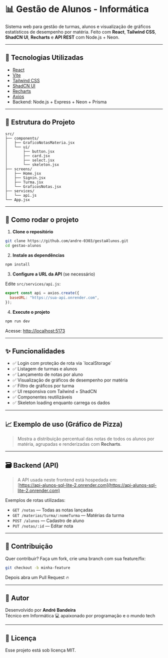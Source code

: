 
# 📊 Gestão de Alunos - Informática

Sistema web para gestão de turmas, alunos e visualização de gráficos estatísticos de desempenho por matéria. Feito com **React**, **Tailwind CSS**, **ShadCN UI**, **Recharts** e **API REST** com Node.js + Neon.

---

## 🚀 Tecnologias Utilizadas

- [React](https://reactjs.org/)
- [Vite](https://vitejs.dev/)
- [Tailwind CSS](https://tailwindcss.com/)
- [ShadCN UI](https://ui.shadcn.dev/)
- [Recharts](https://recharts.org/)
- [Axios](https://axios-http.com/)
- Backend: Node.js + Express + Neon + Prisma

---

## 📂 Estrutura do Projeto

```
src/
├── components/
│   ├── GraficoNotasMateria.jsx
│   └── ui/
│       ├── button.jsx
│       ├── card.jsx
│       ├── select.jsx
│       └── skeleton.jsx
├── screens/
│   ├── Home.jsx
│   ├── Signin.jsx
│   ├── Turma.jsx
│   └── GraficosNotas.jsx
├── services/
│   └── api.js
└── App.jsx
```

---

## 🔧 Como rodar o projeto

1. **Clone o repositório**

```bash
git clone https://github.com/andre-0303/gestaAlunos.git
cd gestao-alunos
```

2. **Instale as dependências**

```bash
npm install
```

3. **Configure a URL da API** (se necessário)

Edite `src/services/api.js`:

```js
export const api = axios.create({
  baseURL: "https://sua-api.onrender.com",
});
```

4. **Execute o projeto**

```bash
npm run dev
```

Acesse: [http://localhost:5173](http://localhost:5173)

---

## ✨ Funcionalidades

- ✅ Login com proteção de rota via \`localStorage\`
- ✅ Listagem de turmas e alunos
- ✅ Lançamento de notas por aluno
- ✅ Visualização de gráficos de desempenho por matéria
- ✅ Filtro de gráficos por turma
- ✅ UI responsiva com Tailwind + ShadCN
- ✅ Componentes reutilizáveis
- ✅ Skeleton loading enquanto carrega os dados

---

## 📈 Exemplo de uso (Gráfico de Pizza)

> Mostra a distribuição percentual das notas de todos os alunos por matéria, agrupadas e renderizadas com **Recharts**.

---

## 🗃 Backend (API)

> A API usada neste frontend está hospedada em:  
> [https://api-alunos-sql-lite-2.onrender.com](https://api-alunos-sql-lite-2.onrender.com)

Exemplos de rotas utilizadas:

- `GET /notas` — Todas as notas lançadas
- `GET /materias/turma/:nomeTurma` — Matérias da turma
- `POST /alunos` — Cadastro de aluno
- `PUT /notas/:id` — Editar nota

---

## 🤝 Contribuição

Quer contribuir? Faça um fork, crie uma branch com sua feature/fix:

```bash
git checkout -b minha-feature
```

Depois abra um Pull Request 🔥

---

## 🧠 Autor

Desenvolvido por **André Bandeira**  
Técnico em Informática 💻 apaixonado por programação e o mundo tech

---

## 📄 Licença

Esse projeto está sob licença MIT.
